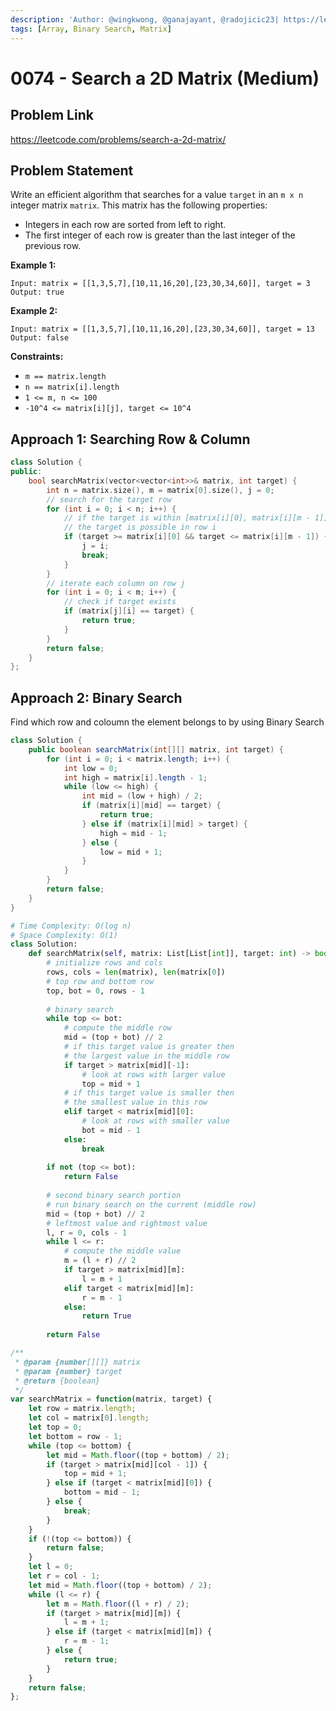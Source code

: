 ```yaml
---
description: 'Author: @wingkwong, @ganajayant, @radojicic23| https://leetcode.com/problems/search-a-2d-matrix/'
tags: [Array, Binary Search, Matrix]
---
```


# 0074 - Search a 2D Matrix (Medium) 

## Problem Link

https://leetcode.com/problems/search-a-2d-matrix/

## Problem Statement

Write an efficient algorithm that searches for a value `target` in an `m x n` integer matrix `matrix`. This matrix has the following properties:

- Integers in each row are sorted from left to right.
- The first integer of each row is greater than the last integer of the previous row.

**Example 1:**

```
Input: matrix = [[1,3,5,7],[10,11,16,20],[23,30,34,60]], target = 3
Output: true
```

**Example 2:**

```
Input: matrix = [[1,3,5,7],[10,11,16,20],[23,30,34,60]], target = 13
Output: false
```

**Constraints:**

- `m == matrix.length`
- `n == matrix[i].length`
- `1 <= m, n <= 100`
- `-10^4 <= matrix[i][j], target <= 10^4`

## Approach 1: Searching Row & Column

<Tabs>
<TabItem value="cpp" label="C++">
<SolutionAuthor name="@wingkwong"/>

```cpp
class Solution {
public:
    bool searchMatrix(vector<vector<int>>& matrix, int target) {
        int n = matrix.size(), m = matrix[0].size(), j = 0;
        // search for the target row
        for (int i = 0; i < n; i++) {
            // if the target is within [matrix[i][0], matrix[i][m - 1]],
            // the target is possible in row i
            if (target >= matrix[i][0] && target <= matrix[i][m - 1]) {
                j = i;
                break;
            }
        }
        // iterate each column on row j
        for (int i = 0; i < m; i++) {
            // check if target exists
            if (matrix[j][i] == target) {
                return true;
            }
        }
        return false;
    }
};
```

</TabItem>
</Tabs>

## Approach 2: Binary Search

Find which row and coloumn the element belongs to by using Binary Search

<Tabs>
<TabItem value="java" label="Java">
<SolutionAuthor name="@ganajayant"/>

```java
class Solution {
    public boolean searchMatrix(int[][] matrix, int target) {
        for (int i = 0; i < matrix.length; i++) {
            int low = 0;
            int high = matrix[i].length - 1;
            while (low <= high) {
                int mid = (low + high) / 2;
                if (matrix[i][mid] == target) {
                    return true;
                } else if (matrix[i][mid] > target) {
                    high = mid - 1;
                } else {
                    low = mid + 1;
                }
            }
        }
        return false;
    }
}
```
</TabItem>

<TabItem value="python" label="Python">
<SolutionAuthor name="@radojicic23"/>

```python
# Time Complexity: O(log n)
# Space Complexity: O(1)
class Solution:
    def searchMatrix(self, matrix: List[List[int]], target: int) -> bool:
        # initialize rows and cols 
        rows, cols = len(matrix), len(matrix[0]) 
        # top row and bottom row
        top, bot = 0, rows - 1
        
        # binary search
        while top <= bot: 
            # compute the middle row
            mid = (top + bot) // 2
            # if this target value is greater then 
            # the largest value in the middle row
            if target > matrix[mid][-1]:
                # look at rows with larger value
                top = mid + 1
            # if this target value is smaller then 
            # the smallest value in this row
            elif target < matrix[mid][0]:
                # look at rows with smaller value
                bot = mid - 1
            else:
                break 
            
        if not (top <= bot):
            return False
        
        # second binary search portion
        # run binary search on the current (middle row)
        mid = (top + bot) // 2
        # leftmost value and rightmost value
        l, r = 0, cols - 1
        while l <= r:
            # compute the middle value
            m = (l + r) // 2
            if target > matrix[mid][m]:
                l = m + 1
            elif target < matrix[mid][m]:
                r = m - 1
            else:
                return True
        
        return False
```

</TabItem>

<TabItem value="js" label="JavaScript">
<SolutionAuthor name="@radojicic23"/>

```js
/**
 * @param {number[][]} matrix
 * @param {number} target
 * @return {boolean}
 */
var searchMatrix = function(matrix, target) {
    let row = matrix.length;
    let col = matrix[0].length;
    let top = 0;
    let bottom = row - 1;
    while (top <= bottom) {
        let mid = Math.floor((top + bottom) / 2);
        if (target > matrix[mid][col - 1]) {
            top = mid + 1;
        } else if (target < matrix[mid][0]) {
            bottom = mid - 1;
        } else {
            break;
        }
    }
    if (!(top <= bottom)) {
        return false;
    }
    let l = 0;
    let r = col - 1;
    let mid = Math.floor((top + bottom) / 2);
    while (l <= r) {
        let m = Math.floor((l + r) / 2);
        if (target > matrix[mid][m]) {
            l = m + 1;
        } else if (target < matrix[mid][m]) {
            r = m - 1;
        } else {
            return true;
        }
    }
    return false;
};
```

</TabItem>
</Tabs>
